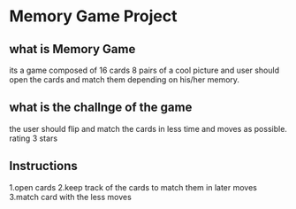 # Memory Game Project

## what is Memory Game

its a game composed of 16 cards 8 pairs of a cool picture and user should open the cards and match them depending on
his/her memory.

## what is the challnge of the game

the user should flip and match the cards in less time and moves as possible. rating 3 stars

## Instructions 

1.open cards
2.keep track of the cards to match them in later moves
3.match card with the less moves
